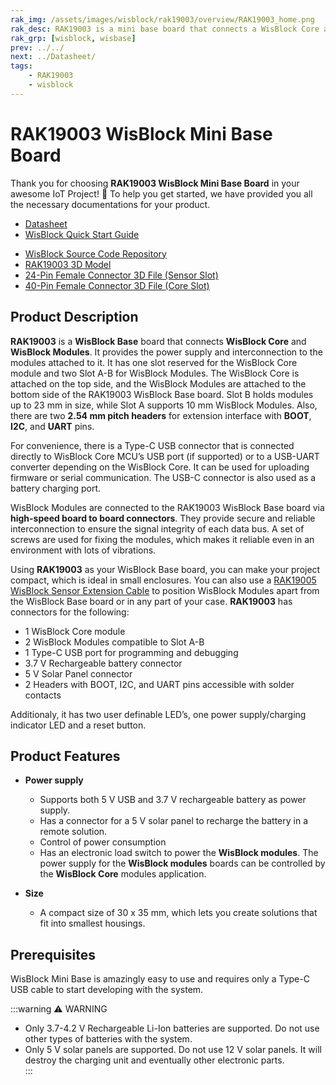 ```yaml
---
rak_img: /assets/images/wisblock/rak19003/overview/RAK19003_home.png
rak_desc: RAK19003 is a mini base board that connects a WisBlock Core and two WisBlock modules together. It also provides the power supply for the attached WisBlock modules.
rak_grp: [wisblock, wisbase]
prev: ../../
next: ../Datasheet/
tags:
    - RAK19003
    - wisblock
---
```



# RAK19003 WisBlock Mini Base Board

Thank you for choosing **RAK19003 WisBlock Mini Base Board** in your awesome IoT Project! 🎉 To help you get started, we have provided you all the necessary documentations for your product.

* [Datasheet](../Datasheet/)
* <a href="../../Quickstart/" target="_blank">WisBlock Quick Start Guide</a>
<!---* [WisBlock Quick Start Guide](../../Quickstart/)-->
* [WisBlock Source Code Repository](https://github.com/RAKWireless/WisBlock/)
* [RAK19003 3D Model](https://downloads.rakwireless.com/3D_File/WisBlock/3D_RAK19003.stp)
* [24-Pin Female Connector 3D File (Sensor Slot)](https://downloads.rakwireless.com/3D_File/Accessory/WisConnector/F24S1003K6M.stp)
* [40-Pin Female Connector 3D File (Core Slot)](https://downloads.rakwireless.com/3D_File/Accessory/WisConnector/F40S1003K6M.stp)


## Product Description


**RAK19003** is a **WisBlock Base** board that connects **WisBlock Core** and **WisBlock Modules**. It provides the power supply and interconnection to the modules attached to it. It has one slot reserved for the WisBlock Core module and two Slot A-B for WisBlock Modules. The WisBlock Core is attached on the top side, and the WisBlock Modules are attached to the bottom side of the RAK19003 WisBlock Base board. Slot B holds modules up to 23&nbsp;mm in size, while Slot A supports 10&nbsp;mm WisBlock Modules. Also, there are two **2.54&nbsp;mm pitch headers** for extension interface with **BOOT**, **I2C**, and **UART** pins.

For convenience, there is a Type-C USB connector that is connected directly to WisBlock Core MCU’s USB port (if supported) or to a USB-UART converter depending on the WisBlock Core. It can be used for uploading firmware or serial communication. The USB-C connector is also used as a battery charging port.

WisBlock Modules are connected to the RAK19003 WisBlock Base board via **high-speed board to board connectors**. They provide secure and reliable interconnection to ensure the signal integrity of each data bus. A set of screws are used for fixing the modules, which makes it reliable even in an environment with lots of vibrations.

Using **RAK19003** as your WisBlock Base board, you can make your project compact, which is ideal in small enclosures. You can also use a [RAK19005 WisBlock Sensor Extension Cable](https://store.rakwireless.com/products/fpc-extension-cable-for-slot-a-to-d-rak19005) to position WisBlock Modules apart from the WisBlock Base board or in any part of your case. **RAK19003** has connectors for the following:

* 1 WisBlock Core module
* 2 WisBlock Modules compatible to Slot A-B
* 1 Type-C USB port for programming and debugging
* 3.7&nbsp;V Rechargeable battery connector
* 5&nbsp;V Solar Panel connector
* 2 Headers with BOOT, I2C, and UART pins accessible with solder contacts

Additionaly, it has two user definable LED’s, one power supply/charging indicator LED and a reset button.

## Product Features

* **Power supply**     
    * Supports both 5&nbsp;V USB and 3.7&nbsp;V rechargeable battery as power supply.
    * Has a connector for a 5&nbsp;V solar panel to recharge the battery in a remote solution.     
    * Control of power consumption    
    * Has an electronic load switch to power the **WisBlock modules**. The power supply for the **WisBlock modules** boards can be controlled by the **WisBlock Core** modules application.    

* **Size**    
    * A compact size of 30 x 35&nbsp;mm, which lets you create solutions that fit into smallest housings.


## Prerequisites 

WisBlock Mini Base is amazingly easy to use and requires only a Type-C USB cable to start developing with the system.

:::warning ⚠️ WARNING    
- Only 3.7-4.2&nbsp;V Rechargeable Li-Ion batteries are supported. Do not use other types of batteries with the system.    
- Only 5&nbsp;V solar panels are supported. Do not use 12&nbsp;V solar panels. It will destroy the charging unit and eventually other electronic parts.    
:::
